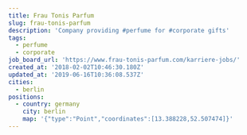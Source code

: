 ```yaml
---
title: Frau Tonis Parfum
slug: frau-tonis-parfum
description: 'Company providing #perfume for #corporate gifts'
tags:
  - perfume
  - corporate
job_board_url: 'https://www.frau-tonis-parfum.com/karriere-jobs/'
created_at: '2018-02-02T10:46:30.180Z'
updated_at: '2019-06-16T10:36:08.537Z'
cities:
  - berlin
positions:
  - country: germany
    city: berlin
    map: '{"type":"Point","coordinates":[13.388228,52.507474]}'
---
```


